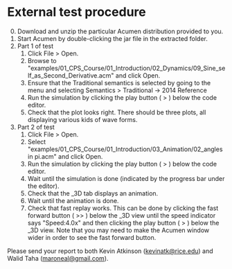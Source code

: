 # External test procedure

0. Download and unzip the particular Acumen distribution provided to you.
1. Start Acumen by double-clicking the jar file in the extracted folder.
2. Part 1 of test
    1. Click File > Open.
    2. Browse to "examples/01_CPS_Course/01_Introduction/02_Dynamics/09_Sine_self_as_Second_Derivative.acm" and click Open.
	3. Ensure that the Traditional semantics is selected by going to the menu and selecting
	   Semantics > Traditional -> 2014 Reference
	4. Run the simulation by clicking the play button ( > ) below the code editor.
	5. Check that the plot looks right. There should be three plots, all displaying 
	   various kids of wave forms.
3. Part 2 of test
	1. Click File > Open.
    2. Select "examples/01_CPS_Course/01_Introduction/03_Animation/02_angles in pi.acm" and click Open.
	3. Run the simulation by clicking the play button ( > ) below the code editor.
	4. Wait until the simulation is done (indicated by the progress bar under the editor).
	5. Check that the _3D tab displays an animation.
    6. Wait until the animation is done.
    7. Check that fast replay works. This can be done by clicking the fast forward 
       button ( >> ) below the _3D view until the speed indicator says "Speed:4.0x"
       and then clicking the play button ( > ) below the _3D view. Note that you may 
	   need to make the Acumen window wider in order to see the fast forward button.

Please send your report to both Kevin Atkinson (kevinatk@rice.edu) and
Walid Taha (maroneal@gmail.com).
